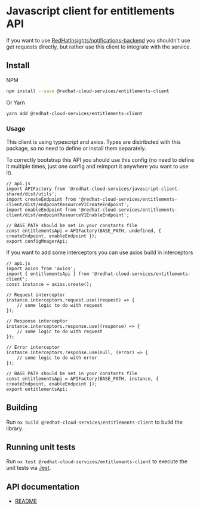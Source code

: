 # Javascript client for entitlements API
If you want to use [RedHatInsights/notifications-backend](https://github.com/RedHatInsights/notifications-backend) you shouldn't use get requests directly, but rather use this client to integrate with the service.

## Install
NPM
```bash
npm install --save @redhat-cloud-services/entitlements-client
```

Or Yarn
```bash
yarn add @redhat-cloud-services/entitlements-client
```

### Usage
This client is using typescript and axios. Types are distributed with this package, so no need to define or install them separately.

To correctly bootstrap this API you should use this config (no need to define it multiple times, just one config and reimport it anywhere you want to use it).
```JS
// api.js
import APIFactory from '@redhat-cloud-services/javascript-client-shared/dist/utils'; 
import createEndpoint from '@redhat-cloud-services/entitlements-client/dist/endpointResourceV1CreateEndpoint';
import enableEndpoint from '@redhat-cloud-services/entitlements-client/dist/endpointResourceV1EnableEndpoint';

// BASE_PATH should be set in your constants file
const entitlementsApi = APIFactory(BASE_PATH, undefined, { createEndpoint, enableEndpoint });
export configMnagerApi;
```

If you want to add some interceptors you can use axios build in interceptors
```JS
// api.js
import axios from 'axios';
import { entitlementsApi } from '@redhat-cloud-services/entitlements-client';
const instance = axios.create();

// Request interceptor
instance.interceptors.request.use((request) => {
    // some logic to do with request
});

// Response interceptor
instance.interceptors.response.use((response) => {
    // some logic to do with request
});

// Error interceptor
instance.interceptors.response.use(null, (error) => {
    // some logic to do with error
});

// BASE_PATH should be set in your constants file
const entitlementsApi = APIFactory(BASE_PATH, instance, { createEndpoint, enableEndpoint });
export entitlementsApi;
```

## Building

Run `nx build @redhat-cloud-services/entitlements-client` to build the library.

## Running unit tests

Run `nx test @redhat-cloud-services/entitlements-client` to execute the unit tests via [Jest](https://jestjs.io).

## API documentation

* [README](doc/README.md)
